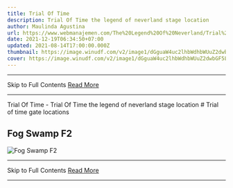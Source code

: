 ```yaml
---
title: Trial Of Time
description: Trial Of Time the legend of neverland stage location
author: Maulinda Agustina
url: https://www.webmanajemen.com/The%20Legend%20Of%20Neverland/Trial%20Of%20Time.html
date: 2021-12-19T06:34:50+07:00
updated: 2021-08-14T17:00:00.000Z
thumbnail: https://image.winudf.com/v2/image1/dGguaW4uc2lhbWdhbWUuZ2dwbGF5LnNqenRzZWFfc2NyZWVuXzBfMTYwOTI0NzAyN18wNTQ/screen-0.jpg?fakeurl=1&type=.jpg
cover: https://image.winudf.com/v2/image1/dGguaW4uc2lhbWdhbWUuZ2dwbGF5LnNqenRzZWFfc2NyZWVuXzBfMTYwOTI0NzAyN18wNTQ/screen-0.jpg?fakeurl=1&type=.jpg
---
```


<hr/> Skip to Full Contents <a href="https://www.webmanajemen.com/The%20Legend%20Of%20Neverland/Trial%20Of%20Time.html" rel="follow" class="button" id="read-more">Read More</a> <hr/> Trial Of Time - Trial Of Time the legend of neverland stage location # Trial of time gate locations

## Fog Swamp F2

![Fog Swamp F2](./Trial%20Of%20Time/Trial%20Of%20Time%20Fog%20Swamp%20F2%20-%203.png) <hr/> Skip to Full Contents <a href="https://www.webmanajemen.com/The%20Legend%20Of%20Neverland/Trial%20Of%20Time.html" rel="follow" class="button" id="read-more">Read More</a> <hr/>